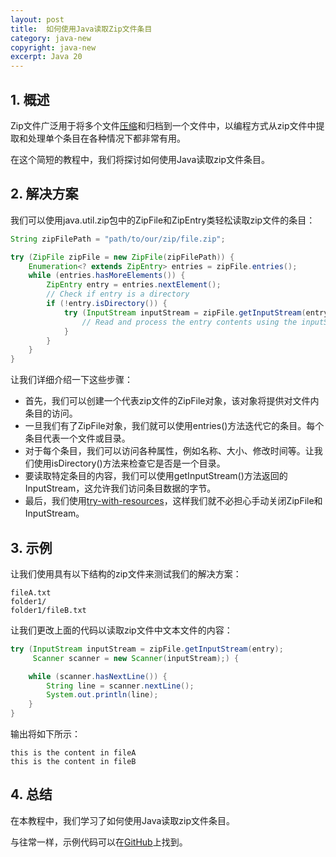 ```yaml
---
layout: post
title:  如何使用Java读取Zip文件条目
category: java-new
copyright: java-new
excerpt: Java 20
---
```


## 1. 概述

Zip文件广泛用于将多个文件[压缩](https://www.baeldung.com/java-compress-and-uncompress)和归档到一个文件中，以编程方式从zip文件中提取和处理单个条目在各种情况下都非常有用。

在这个简短的教程中，我们将探讨如何使用Java读取zip文件条目。

## 2. 解决方案

我们可以使用java.util.zip包中的ZipFile和ZipEntry类轻松读取zip文件的条目：

```java
String zipFilePath = "path/to/our/zip/file.zip";

try (ZipFile zipFile = new ZipFile(zipFilePath)) {
    Enumeration<? extends ZipEntry> entries = zipFile.entries();
    while (entries.hasMoreElements()) {
        ZipEntry entry = entries.nextElement();
        // Check if entry is a directory
        if (!entry.isDirectory()) {
            try (InputStream inputStream = zipFile.getInputStream(entry)) {
                // Read and process the entry contents using the inputStream
            }
        }
    }
}
```

让我们详细介绍一下这些步骤：

- 首先，我们可以创建一个代表zip文件的ZipFile对象，该对象将提供对文件内条目的访问。
- 一旦我们有了ZipFile对象，我们就可以使用entries()方法迭代它的条目。每个条目代表一个文件或目录。
- 对于每个条目，我们可以访问各种属性，例如名称、大小、修改时间等。让我们使用isDirectory()方法来检查它是否是一个目录。
- 要读取特定条目的内容，我们可以使用getInputStream()方法返回的InputStream，这允许我们访问条目数据的字节。
- 最后，我们使用[try-with-resources](https://www.baeldung.com/java-try-with-resources)，这样我们就不必担心手动关闭ZipFile和InputStream。

## 3. 示例

让我们使用具有以下结构的zip文件来测试我们的解决方案：

```plaintext
fileA.txt
folder1/
folder1/fileB.txt
```

让我们更改上面的代码以读取zip文件中文本文件的内容：

```java
try (InputStream inputStream = zipFile.getInputStream(entry);
     Scanner scanner = new Scanner(inputStream);) {

    while (scanner.hasNextLine()) {
        String line = scanner.nextLine();
        System.out.println(line);
    }
}
```

输出将如下所示：

```text
this is the content in fileA
this is the content in fileB
```

## 4. 总结

在本教程中，我们学习了如何使用Java读取zip文件条目。

与往常一样，示例代码可以在[GitHub](https://github.com/tuyucheng7/taketoday-tutorial4j/tree/master/java-core-modules/java-20)上找到。